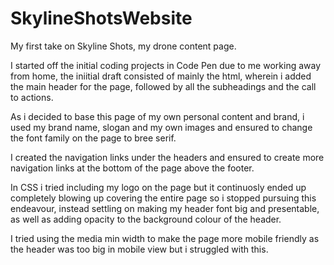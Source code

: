 # SkylineShotsWebsite

My first take on Skyline Shots, my drone content page.

I started off the initial coding projects in Code Pen due to me working away from home, the iniitial draft consisted of mainly the html, wherein i added the main header for the page, followed by all the subheadings and the call to actions.

As i decided to base this page of my own personal content and brand, i used my brand name, slogan and my own images and ensured to change the font family on the page to bree serif.

I created the navigation links under the headers and ensured to create more navigation links at the bottom of the page above the footer.

In CSS i tried including my logo on the page but it continuosly ended up completely blowing up covering the entire page so i stopped pursuing this endeavour, instead settling on making my header font big and presentable, as well as adding opacity to the background colour of the header.

I tried using the media min width to make the page more mobile friendly as the header was too big in mobile view but i struggled with this.
